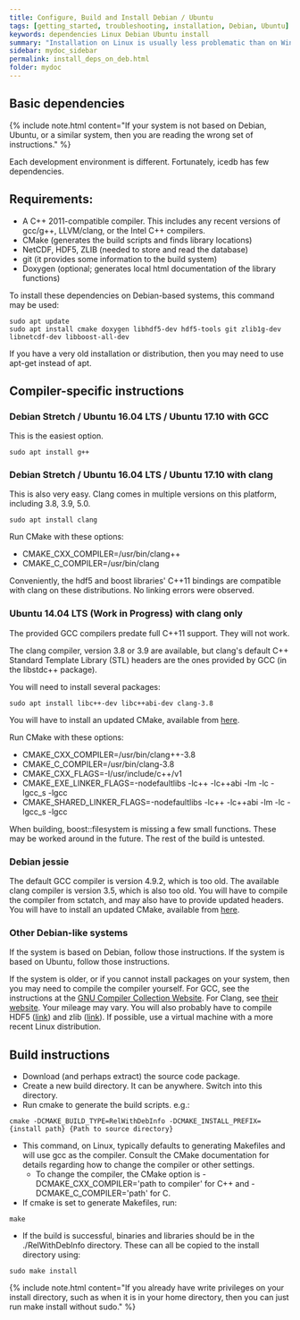 ```yaml
---
title: Configure, Build and Install Debian / Ubuntu
tags: [getting_started, troubleshooting, installation, Debian, Ubuntu]
keywords: dependencies Linux Debian Ubuntu install
summary: "Installation on Linux is usually less problematic than on Windows"
sidebar: mydoc_sidebar
permalink: install_deps_on_deb.html
folder: mydoc
---
```


## Basic dependencies

{% include note.html content="If your system is not based on Debian, Ubuntu, or a similar system, then you are reading the wrong set of instructions." %}


Each development environment is different. Fortunately, icedb has few dependencies.

Requirements:
--------------

- A C++ 2011-compatible compiler. This includes any recent versions of gcc/g++, LLVM/clang, or the Intel C++ compilers.
- CMake (generates the build scripts and finds library locations)
- NetCDF, HDF5, ZLIB (needed to store and read the database)
- git (it provides some information to the build system)
- Doxygen (optional; generates local html documentation of the library functions)


To install these dependencies on Debian-based systems, this command may be used:
```
sudo apt update
sudo apt install cmake doxygen libhdf5-dev hdf5-tools git zlib1g-dev libnetcdf-dev libboost-all-dev
```
If you have a very old installation or distribution, then you may need to use apt-get instead of apt.

## Compiler-specific instructions

### Debian Stretch / Ubuntu 16.04 LTS / Ubuntu 17.10 with GCC

This is the easiest option.

```
sudo apt install g++
```

### Debian Stretch / Ubuntu 16.04 LTS / Ubuntu 17.10 with clang

This is also very easy. Clang comes in multiple versions on this platform, including 3.8, 3.9, 5.0.

```
sudo apt install clang
```
Run CMake with these options:
- CMAKE\_CXX\_COMPILER=/usr/bin/clang++
- CMAKE\_C\_COMPILER=/usr/bin/clang

Conveniently, the hdf5 and boost libraries' C++11 bindings are compatible with clang on these distributions. No linking errors were observed.


### Ubuntu 14.04 LTS (Work in Progress) with clang only

The provided GCC compilers predate full C++11 support. They will not work.

The clang compiler, version 3.8 or 3.9 are available, but clang's default C++ Standard Template Library (STL) headers are the ones provided by GCC (in the libstdc++ package).

You will need to install several packages:
```
sudo apt install libc++-dev libc++abi-dev clang-3.8
```
You will have to install an updated CMake, available from [here](https://cmake.org/download/).

Run CMake with these options:
- CMAKE\_CXX\_COMPILER=/usr/bin/clang++-3.8
- CMAKE\_C\_COMPILER=/usr/bin/clang-3.8
- CMAKE\_CXX\_FLAGS=-I/usr/include/c++/v1
- CMAKE\_EXE\_LINKER\_FLAGS=-nodefaultlibs -lc++ -lc++abi -lm -lc -lgcc\_s -lgcc
- CMAKE\_SHARED\_LINKER\_FLAGS=-nodefaultlibs -lc++ -lc++abi -lm -lc -lgcc\_s -lgcc

When building, boost::filesystem is missing a few small functions. These may be worked around in the future. The rest of the build is untested.

### Debian jessie

The default GCC compiler is version 4.9.2, which is too old.
The available clang compiler is version 3.5, which is also too old.
You will have to compile the compiler from sctatch, and may also have to provide updated headers.
You will have to install an updated CMake, available from [here](https://cmake.org/download/).

### Other Debian-like systems

If the system is based on Debian, follow those instructions.
If the system is based on Ubuntu, follow those instructions.

If the system is older, or if you cannot install packages on your system, then you may need to compile the compiler yourself. For GCC, see the instructions at the [GNU Compiler Collection Website](https://gcc.gnu.org/). For Clang, see [their website](https://clang.llvm.org/).
Your mileage may vary. You will also probably have to compile HDF5 ([link](https://www.hdfgroup.org/downloads/hdf5/)) and zlib ([link](https://zlib.net/)). If possible, use a virtual machine with a more recent Linux distribution.

## Build instructions


- Download (and perhaps extract) the source code package. 
- Create a new build directory. It can be anywhere. Switch into this directory.
- Run cmake to generate the build scripts. e.g.:
```
cmake -DCMAKE_BUILD_TYPE=RelWithDebInfo -DCMAKE_INSTALL_PREFIX={install path} {Path to source directory}
```
- This command, on Linux, typically defaults to generating Makefiles and will use gcc as the compiler. Consult the CMake
   documentation for details regarding how to change the compiler or other settings.
   - To change the compiler, the CMake option is -DCMAKE_CXX_COMPILER='path to compiler' for C++ and -DCMAKE\_C\_COMPILER='path' for C.
- If cmake is set to generate Makefiles, run:
```
make
```
- If the build is successful, binaries and libraries should be in the ./RelWithDebInfo directory. These can all be copied
to the install directory using:
```
sudo make install
```

{% include note.html content="If you already have write privileges on your install directory, such as when it is in your home directory, then you can just run make install without sudo." %}


